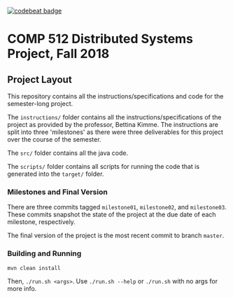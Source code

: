 [![codebeat badge](https://codebeat.co/badges/4a4ef002-23a1-432c-b2dc-efe7093c2cd6)](https://codebeat.co/projects/github-com-stumash-distributedsystemsproject-master)

# COMP 512 Distributed Systems Project, Fall 2018

## Project Layout

This repository contains all the instructions/specifications and code for the semester-long project.

The `instructions/` folder contains all the instructions/specifications of the project as provided by the professor, Bettina Kimme. The instructions are split into three 'milestones' as there were three deliverables for this project over the course of the semester.

The `src/` folder contains all the java code.

The `scripts/` folder contains all scripts for running the code that is generated into the `target/` folder.

### Milestones and Final Version

There are three commits tagged `milestone01`, `milestone02`, and `milestone03`. These commits snapshot the state of the project at the due date of each milestone, respectively.

The final version of the project is the most recent commit to branch `master`.

### Building and Running

`mvn clean install`

Then, `./run.sh <args>`. Use `./run.sh --help` or `./run.sh` with no args for more info.
